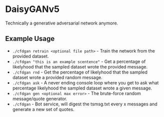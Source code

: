 # DaisyGANv5
Technically a generative adversarial network anymore. 

## Example Usage
- ```./cfdgan retrain <optional file path>``` - Train the network from the provided dataset.
- ```./cfdgan "this is an example scentence"``` - Get a percentage of likelyhood that the sampled dataset wrote the provided message.
- ```./cfdgan rnd``` - Get the percentage of likelyhood that the sampled dataset wrote a provided random message.
- ```./cfdgan ask``` - A never ending console loop where you get to ask what percentage likelyhood the sampled dataset wrote a given message.
- ```./cfdgan gen <optional max error>``` - The brute-force random message/quote generator.
- ```./cfdgan``` - Bot service, will digest the tsmsg.txt every x messages and generate a new set of quotes.
